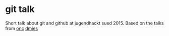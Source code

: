 # git talk

Short talk about git and github at jugendhackt sued 2015.
Based on the talks from [onc](https://github.com/onc) [dmies](https://github.com/dmies)
